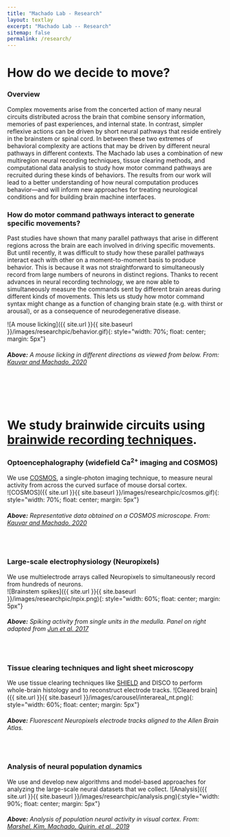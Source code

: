 ```yaml
---
title: "Machado Lab - Research"
layout: textlay
excerpt: "Machado Lab -- Research"
sitemap: false
permalink: /research/
---
```


# How do we decide to move?

### Overview

Complex movements arise from the concerted action of many neural circuits distributed across the brain that combine sensory information, memories of past experiences, and internal state. In contrast, simpler reflexive actions can be driven by short neural pathways that reside entirely in the brainstem or spinal cord. In between these two extremes of behavioral complexity are actions that may be driven by different neural pathways in different contexts. The Machado lab uses a combination of new multiregion neural recording techniques, tissue clearing methods, and computational data analysis to study how motor command pathways are recruited during these kinds of behaviors. The results from our work will lead to a better understanding of how neural computation produces behavior—and will inform new approaches for treating neurological conditions and for building brain machine interfaces.

### How do motor command pathways interact to generate specific movements? 

Past studies have shown that many parallel pathways that arise in different regions across the brain are each involved in driving specific movements. But until recently, it was difficult to study how these parallel pathways interact each with other on a moment-to-moment basis to produce behavior. This is because it was not straightforward to simultaneously record from large numbers of neurons in distinct regions. Thanks to recent advances in neural recording technology, we are now able to simultaneously measure the commands sent by different brain areas during different kinds of movements. This lets us study how motor command syntax might change as a function of changing brain state (e.g. with thirst or arousal), or as a consequence of neurodegenerative disease.

![A mouse licking]({{ site.url }}{{ site.baseurl }}/images/researchpic/behavior.gif){: style="width: 70%; float: center; margin: 5px"}
###### **Above:** A mouse licking in different directions as viewed from below. From: [Kauvar<sup>*</sup> and Machado<sup>*</sup>, 2020](http://timmachado.com/papers/Kauvar-Machado-2020.pdf)

<br><br><br>

# We study brainwide circuits using [brainwide recording techniques](http://timmachado.com/papers/Machado-Kauvar-2022.pdf). 

### Optoencephalography (widefield Ca<sup>2+</sup> imaging and COSMOS)
We use [COSMOS](http://timmachado.com/papers/Machado-Kauvar-2022.pdf), a single-photon imaging technique, to measure neural activity from across the curved surface of mouse dorsal cortex. <br>
![COSMOS]({{ site.url }}{{ site.baseurl }}/images/researchpic/cosmos.gif){: style="width: 70%; float: center; margin: 5px"}
###### **Above:** Representative data obtained on a COSMOS microscope. From: [Kauvar<sup>*</sup> and Machado<sup>*</sup>, 2020](http://timmachado.com/papers/Kauvar-Machado-2020.pdf)
<br>

### Large-scale electrophysiology (Neuropixels)
We use multielectrode arrays called Neuropixels to simultaneously record from hundreds of neurons.
<br>
![Brainstem spikes]({{ site.url }}{{ site.baseurl }}/images/researchpic/npix.png){: style="width: 60%; float: center; margin: 5px"}
###### **Above:** Spiking activity from single units in the medulla. Panel on right adapted from [Jun et al. 2017](https://doi.org/10.1038/nature24636)
<br>

### Tissue clearing techniques and light sheet microscopy
We use tissue clearing techniques like [SHIELD](https://doi.org/10.1038/nbt.4281) and DISCO to perform whole-brain histology and to reconstruct electrode tracks.
![Cleared brain]({{ site.url }}{{ site.baseurl }}/images/carousel/interareal_nt.png){: style="width: 60%; float: center; margin: 5px"}
###### **Above:** Fluorescent Neuropixels electrode tracks aligned to the Allen Brain Atlas.
<br>

### Analysis of neural population dynamics
We use and develop new algorithms and model-based approaches for analyzing the large-scale neural datasets that we collect.
![Analysis]({{ site.url }}{{ site.baseurl }}/images/researchpic/analysis.png){:style="width: 90%; float: center; margin: 5px"}
###### **Above:** Analysis of population neural activity in visual cortex. From: [Marshel<sup>*</sup>, Kim<sup>*</sup>, Machado<sup>*</sup>, Quirin<sup>*</sup>, et al., 2019](http://timmachado.com/papers/Marshel-Kim-Machado-Quirin-2019.pdf)
<br>